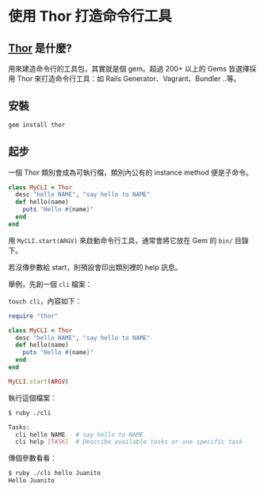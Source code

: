 # 使用 Thor 打造命令行工具

## [Thor][thor] 是什麼?

用來建造命令行的工具包，其實就是個 gem。超過 200+ 以上的 Gems 皆選擇採用 Thor 來打造命令行工具：如 Rails Generator、Vagrant、Bundler ..等。

## 安裝

```ruby
gem install thor
```

## 起步

一個 Thor 類別會成為可執行檔，類別內公有的 instance method 便是子命令。

```ruby
class MyCLI < Thor
  desc "hello NAME", "say hello to NAME"
  def hello(name)
    puts "Hello #{name}"
  end
end
```

用 `MyCLI.start(ARGV)` 來啟動命令行工具，通常會將它放在 Gem 的 `bin/` 目錄下。

若沒傳參數給 start，則預設會印出類別裡的 help 訊息。

舉例，先創一個 `cli` 檔案：

`touch cli`，內容如下：

```ruby
require "thor"

class MyCLI < Thor
  desc "hello NAME", "say hello to NAME"
  def hello(name)
    puts "Hello #{name}"
  end
end

MyCLI.start(ARGV)
```

執行這個檔案：

```bash
$ ruby ./cli

Tasks:
  cli hello NAME   # say hello to NAME
  cli help [TASK]  # Describe available tasks or one specific task
```

傳個參數看看：

```bash
$ ruby ./cli hello Juanito
Hello Juanito
```



[thor]: http://whatisthor.com